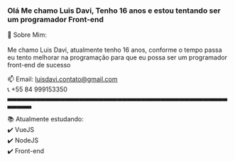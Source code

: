 ### Olá Me chamo Luis Davi, Tenho 16 anos e estou tentando ser um programador Front-end

:boy: Sobre Mim:<br>
<br>
Me chamo Luis Davi, atualmente tenho 16 anos, conforme o tempo passa<br>
eu tento melhorar na programação para que eu possa ser um programador<br>
front-end de sucesso<br>

:mailbox: Email: luisdavi.contato@gmail.com
<br>
:telephone_receiver: +55 84 999153350
<br>
▃▃▃▃▃▃▃▃▃▃▃▃▃▃▃▃▃▃▃▃▃▃▃▃▃▃▃▃▃▃▃▃▃▃▃▃▃▃▃▃▃▃▃▃▃▃▃▃▃▃▃

:books: Atualmente estudando:
<br>
  :heavy_check_mark: VueJS
<br>
  :heavy_check_mark: NodeJS
<br>
  :heavy_check_mark: Front-end
